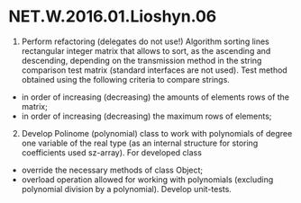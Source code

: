 # NET.W.2016.01.Lioshyn.06

1. Perform refactoring (delegates do not use!) Algorithm sorting lines rectangular integer matrix that allows to sort, as the ascending and descending, depending on the transmission method in the string comparison test matrix (standard interfaces are not used). Test method obtained using the following criteria to compare strings.

* in order of increasing (decreasing) the amounts of elements rows of the matrix;
* in order of increasing (decreasing) the maximum rows of elements;

2. Develop Polinome (polynomial) class to work with polynomials of degree one variable of the real type (as an internal structure for storing coefficients used sz-array). For developed class

* override the necessary methods of class Object;
* overload operation allowed for working with polynomials (excluding polynomial division by a polynomial). Develop unit-tests.
